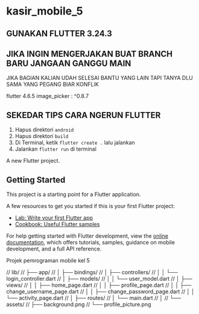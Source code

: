 # kasir_mobile_5

## GUNAKAN FLUTTER 3.24.3

## JIKA INGIN MENGERJAKAN BUAT BRANCH BARU JANGAAN GANGGU MAIN

JIKA BAGIAN KALIAN UDAH SELESAI BANTU YANG LAIN TAPI TANYA DLU SAMA YANG PEGANG BIAR KONFLIK

flutter 4.6.5
image_picker : ^0.8.7


## SEKEDAR TIPS CARA NGERUN FLUTTER
1. Hapus direktori `android`
2. Hapus direktori `build`
3. Di Terminal, ketik `flutter create .` lalu jalankan
4. Jalankan `flutter run` di terminal

A new Flutter project.

## Getting Started

This project is a starting point for a Flutter application.

A few resources to get you started if this is your first Flutter project:

- [Lab: Write your first Flutter app](https://docs.flutter.dev/get-started/codelab)
- [Cookbook: Useful Flutter samples](https://docs.flutter.dev/cookbook)

For help getting started with Flutter development, view the
[online documentation](https://docs.flutter.dev/), which offers tutorials,
samples, guidance on mobile development, and a full API reference.

Projek pemrograman mobile kel 5

// lib/
// ├── app/
// │   ├── bindings/
// │   ├── controllers/
// │   │   └── login_controller.dart
// │   ├── models/
// │   │   └── user_model.dart
// │   ├── views/
// │   │   ├── home_page.dart
// │   │   ├── profile_page.dart
// │   │   ├── change_username_page.dart
// │   │   ├── change_password_page.dart
// │   │   └── activity_page.dart
// │   ├── routes/
// │   └── main.dart
// │
// └── assets/
//     ├── background.png
//     └── profile_picture.png

